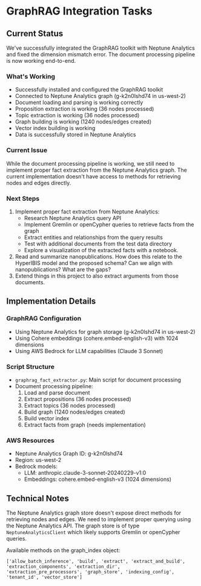 # GraphRAG Integration Tasks

## Current Status

We've successfully integrated the GraphRAG toolkit with Neptune Analytics and fixed the dimension mismatch error. The document processing pipeline is now working end-to-end.

### What's Working
- Successfully installed and configured the GraphRAG toolkit
- Connected to Neptune Analytics graph (g-k2n0lshd74 in us-west-2)
- Document loading and parsing is working correctly
- Proposition extraction is working (36 nodes processed)
- Topic extraction is working (36 nodes processed)
- Graph building is working (1240 nodes/edges created)
- Vector index building is working
- Data is successfully stored in Neptune Analytics

### Current Issue
While the document processing pipeline is working, we still need to implement proper fact extraction from the Neptune Analytics graph. The current implementation doesn't have access to methods for retrieving nodes and edges directly.

### Next Steps
1. Implement proper fact extraction from Neptune Analytics:
   - Research Neptune Analytics query API
   - Implement Gremlin or openCypher queries to retrieve facts from the graph
   - Extract entities and relationships from the query results
   - Test with additional documents from the test data directory
   - Explore a visualization of the extracted facts with a notebook.
2. Read and summarize nanopublications. How does this relate to the HyperIBIS model and the proposed schema? Can we align with nanopublications? What are the gaps?
3. Extend things in this project to also extract arguments from those documents.

## Implementation Details

### GraphRAG Configuration
- Using Neptune Analytics for graph storage (g-k2n0lshd74 in us-west-2)
- Using Cohere embeddings (cohere.embed-english-v3) with 1024 dimensions
- Using AWS Bedrock for LLM capabilities (Claude 3 Sonnet)

### Script Structure
- `graphrag_fact_extractor.py`: Main script for document processing
- Document processing pipeline:
  1. Load and parse document
  2. Extract propositions (36 nodes processed)
  3. Extract topics (36 nodes processed)
  4. Build graph (1240 nodes/edges created)
  5. Build vector index
  6. Extract facts from graph (needs implementation)

### AWS Resources
- Neptune Analytics Graph ID: g-k2n0lshd74
- Region: us-west-2
- Bedrock models:
  - LLM: anthropic.claude-3-sonnet-20240229-v1:0
  - Embeddings: cohere.embed-english-v3 (1024 dimensions)

## Technical Notes

The Neptune Analytics graph store doesn't expose direct methods for retrieving nodes and edges. We need to implement proper querying using the Neptune Analytics API. The graph store is of type `NeptuneAnalyticsClient` which likely supports Gremlin or openCypher queries.

Available methods on the graph_index object:
```
['allow_batch_inference', 'build', 'extract', 'extract_and_build', 'extraction_components', 'extraction_dir', 'extraction_pre_processors', 'graph_store', 'indexing_config', 'tenant_id', 'vector_store']
```
